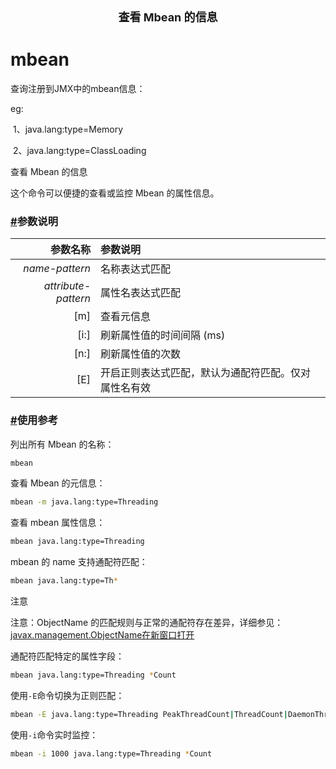 <center><font size="4"><b>查看 Mbean 的信息</b></font></center>

# mbean  

查询注册到JMX中的mbean信息：

eg: 

​	1、java.lang:type=Memory

​	2、java.lang:type=ClassLoading

查看 Mbean 的信息

这个命令可以便捷的查看或监控 Mbean 的属性信息。

### [#](https://arthas.aliyun.com/doc/mbean.html#参数说明)参数说明

|            参数名称 | 参数说明                                             |
| ------------------: | :--------------------------------------------------- |
|      *name-pattern* | 名称表达式匹配                                       |
| *attribute-pattern* | 属性名表达式匹配                                     |
|                 [m] | 查看元信息                                           |
|                [i:] | 刷新属性值的时间间隔 (ms)                            |
|                [n:] | 刷新属性值的次数                                     |
|                 [E] | 开启正则表达式匹配，默认为通配符匹配。仅对属性名有效 |

### [#](https://arthas.aliyun.com/doc/mbean.html#使用参考)使用参考

列出所有 Mbean 的名称：



```bash
mbean
```

查看 Mbean 的元信息：



```bash
mbean -m java.lang:type=Threading
```

查看 mbean 属性信息：



```bash
mbean java.lang:type=Threading
```

mbean 的 name 支持通配符匹配：



```bash
mbean java.lang:type=Th*
```

注意

注意：ObjectName 的匹配规则与正常的通配符存在差异，详细参见：[javax.management.ObjectName在新窗口打开](https://docs.oracle.com/javase/8/docs/api/javax/management/ObjectName.html?is-external=true)

通配符匹配特定的属性字段：



```bash
mbean java.lang:type=Threading *Count
```

使用`-E`命令切换为正则匹配：



```bash
mbean -E java.lang:type=Threading PeakThreadCount|ThreadCount|DaemonThreadCount
```

使用`-i`命令实时监控：



```bash
mbean -i 1000 java.lang:type=Threading *Count
```